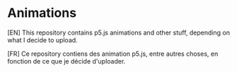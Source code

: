 # Animations

[EN] This repository contains p5.js animations and other stuff, depending on what I decide to upload.

[FR] Ce repository contiens des animation p5.js, entre autres choses, en fonction de ce que je décide d'uploader.
